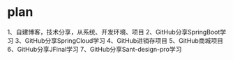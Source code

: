 # plan
1、自建博客，技术分享，从系统、开发环境、项目
2、GitHub分享SpringBoot学习
3、GitHub分享SpringCloud学习
4、GitHub进销存项目
5、GitHub商城项目
6、GitHub分享JFinal学习
7、GitHub分享Sant-design-pro学习
